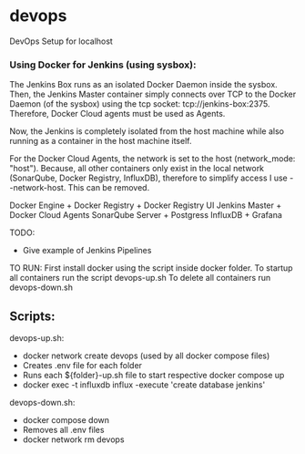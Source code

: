 # devops
DevOps Setup for localhost

### Using Docker for Jenkins (using sysbox):
The Jenkins Box runs as an isolated Docker Daemon inside the sysbox. Then, the Jenkins Master container simply connects over TCP to the Docker Daemon (of the sysbox) using the tcp socket: tcp://jenkins-box:2375. Therefore, Docker Cloud agents must be used as Agents.

Now, the Jenkins is completely isolated from the host machine while also running as a container in the host machine itself.

For the Docker Cloud Agents, the network is set to the host (network_mode: "host"). Because, all other containers only exist in the local network (SonarQube, Docker Registry, InfluxDB), therefore to simplify access I use --network-host. This can be removed.

Docker Engine + Docker Registry + Docker Registry UI
Jenkins Master + Docker Cloud Agents
SonarQube Server + Postgress
InfluxDB + Grafana

TODO: 
- Give example of Jenkins Pipelines

TO RUN:
First install docker using the script inside docker folder. 
To startup all containers run the script devops-up.sh
To delete all containers run devops-down.sh


## Scripts:

devops-up.sh:
- docker network create devops (used by all docker compose files)
- Creates .env file for each folder
- Runs each ${folder}-up.sh file to start respective docker compose up
- docker exec -t influxdb influx -execute 'create database jenkins'

devops-down.sh:
- docker compose down
- Removes all .env files
- docker network rm devops